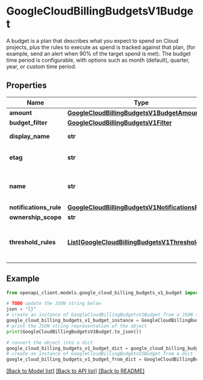 # GoogleCloudBillingBudgetsV1Budget

A budget is a plan that describes what you expect to spend on Cloud projects, plus the rules to execute as spend is tracked against that plan, (for example, send an alert when 90% of the target spend is met). The budget time period is configurable, with options such as month (default), quarter, year, or custom time period.

## Properties

Name | Type | Description | Notes
------------ | ------------- | ------------- | -------------
**amount** | [**GoogleCloudBillingBudgetsV1BudgetAmount**](GoogleCloudBillingBudgetsV1BudgetAmount.md) |  | [optional] 
**budget_filter** | [**GoogleCloudBillingBudgetsV1Filter**](GoogleCloudBillingBudgetsV1Filter.md) |  | [optional] 
**display_name** | **str** | User data for display name in UI. The name must be less than or equal to 60 characters. | [optional] 
**etag** | **str** | Optional. Etag to validate that the object is unchanged for a read-modify-write operation. An empty etag causes an update to overwrite other changes. | [optional] 
**name** | **str** | Output only. Resource name of the budget. The resource name implies the scope of a budget. Values are of the form &#x60;billingAccounts/{billingAccountId}/budgets/{budgetId}&#x60;. | [optional] [readonly] 
**notifications_rule** | [**GoogleCloudBillingBudgetsV1NotificationsRule**](GoogleCloudBillingBudgetsV1NotificationsRule.md) |  | [optional] 
**ownership_scope** | **str** |  | [optional] 
**threshold_rules** | [**List[GoogleCloudBillingBudgetsV1ThresholdRule]**](GoogleCloudBillingBudgetsV1ThresholdRule.md) | Optional. Rules that trigger alerts (notifications of thresholds being crossed) when spend exceeds the specified percentages of the budget. Optional for &#x60;pubsubTopic&#x60; notifications. Required if using email notifications. | [optional] 

## Example

```python
from openapi_client.models.google_cloud_billing_budgets_v1_budget import GoogleCloudBillingBudgetsV1Budget

# TODO update the JSON string below
json = "{}"
# create an instance of GoogleCloudBillingBudgetsV1Budget from a JSON string
google_cloud_billing_budgets_v1_budget_instance = GoogleCloudBillingBudgetsV1Budget.from_json(json)
# print the JSON string representation of the object
print(GoogleCloudBillingBudgetsV1Budget.to_json())

# convert the object into a dict
google_cloud_billing_budgets_v1_budget_dict = google_cloud_billing_budgets_v1_budget_instance.to_dict()
# create an instance of GoogleCloudBillingBudgetsV1Budget from a dict
google_cloud_billing_budgets_v1_budget_from_dict = GoogleCloudBillingBudgetsV1Budget.from_dict(google_cloud_billing_budgets_v1_budget_dict)
```
[[Back to Model list]](../README.md#documentation-for-models) [[Back to API list]](../README.md#documentation-for-api-endpoints) [[Back to README]](../README.md)



